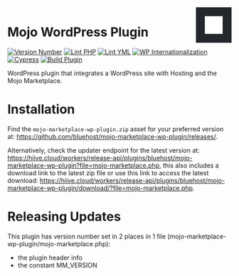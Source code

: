 <a href="https://mojomarketplace.com/" target="_blank">
    <img src="https://raw.githubusercontent.com/bluehost/mojo-marketplace-wp-plugin/master/assets/images/svgs/default-icon.svg" alt="mojo Logo" title="mojo" align="right" height="40" width="40" style="background-color: #24272b; padding: 20px;" />
</a>

# Mojo WordPress Plugin

[![Version Number](https://img.shields.io/github/v/release/bluehost/mojo-marketplace-wp-plugin?color=21a0ed&labelColor=333333)](https://github.com/bluehost/mojo-marketplace-wp-plugin/releases)
[![Lint PHP](https://github.com/bluehost/mojo-marketplace-wp-plugin/actions/workflows/lint-php.yml/badge.svg?branch=main)](https://github.com/bluehost/mojo-marketplace-wp-plugin/actions/workflows/lint-php.yml)
[![Lint YML](https://github.com/bluehost/mojo-marketplace-wp-plugin/actions/workflows/lint-yml.yml/badge.svg)](https://github.com/bluehost/mojo-marketplace-wp-plugin/actions/workflows/lint-yml.yml)
[![WP Internationalization](https://github.com/bluehost/mojo-marketplace-wp-plugin/actions/workflows/wp-i18n.yml/badge.svg)](https://github.com/bluehost/mojo-marketplace-wp-plugin/actions/workflows/wp-i18n.yml)
[![Cypress](https://github.com/bluehost/mojo-marketplace-wp-plugin/actions/workflows/cypress.yml/badge.svg?branch=main)](https://github.com/bluehost/mojo-marketplace-wp-plugin/actions/workflows/cypress.yml)
[![Build Plugin](https://github.com/bluehost/mojo-marketplace-wp-plugin/actions/workflows/upload-artifact-on-push.yml/badge.svg)](https://github.com/bluehost/mojo-marketplace-wp-plugin/actions/workflows/upload-artifact-on-push.yml)

WordPress plugin that integrates a WordPress site with Hosting and the Mojo Marketplace.

# Installation

Find the `mojo-marketplace-wp-plugin.zip` asset for your preferred version at: https://github.com/bluehost/mojo-marketplace-wp-plugin/releases/.

Alternatively, check the updater endpoint for the latest version at: https://hiive.cloud/workers/release-api/plugins/bluehost/mojo-marketplace-wp-plugin?file=mojo-marketplace.php, this also includes a download link to the latest zip file or use this link to access the latest download: https://hiive.cloud/workers/release-api/plugins/bluehost/mojo-marketplace-wp-plugin/download/?file=mojo-marketplace.php.

# Releasing Updates

This plugin has version number set in 2 places in 1 file (mojo-marketplace-wp-plugin/mojo-marketplace.php):

- the plugin header info
- the constant MM_VERSION